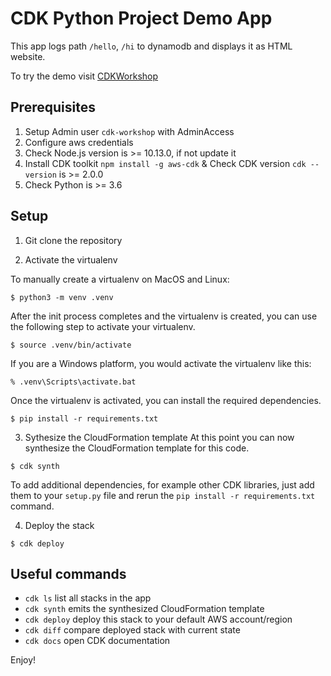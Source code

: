 
# CDK Python Project Demo App

This app logs path `/hello`, `/hi` to dynamodb and displays it as HTML website. 

To try the demo visit [CDKWorkshop](https://cdkworkshop.com/)

## Prerequisites

1. Setup Admin user `cdk-workshop` with AdminAccess
2. Configure aws credentials
3. Check Node.js version is >= 10.13.0, if not update it 
4. Install CDK toolkit `npm install -g aws-cdk` & Check CDK version `cdk --version` is >= 2.0.0
5. Check Python is >= 3.6
## Setup 

1. Git clone the repository

2. Activate the virtualenv

To manually create a virtualenv on MacOS and Linux:

```
$ python3 -m venv .venv
```

After the init process completes and the virtualenv is created, you can use the following
step to activate your virtualenv.

```
$ source .venv/bin/activate
```

If you are a Windows platform, you would activate the virtualenv like this:

```
% .venv\Scripts\activate.bat
```

Once the virtualenv is activated, you can install the required dependencies.

```
$ pip install -r requirements.txt
```

3. Sythesize the CloudFormation template
At this point you can now synthesize the CloudFormation template for this code.

```
$ cdk synth
```

To add additional dependencies, for example other CDK libraries, just add
them to your `setup.py` file and rerun the `pip install -r requirements.txt`
command.

4. Deploy the stack

```
$ cdk deploy
```

## Useful commands

 * `cdk ls`          list all stacks in the app
 * `cdk synth`       emits the synthesized CloudFormation template
 * `cdk deploy`      deploy this stack to your default AWS account/region
 * `cdk diff`        compare deployed stack with current state
 * `cdk docs`        open CDK documentation

Enjoy!
